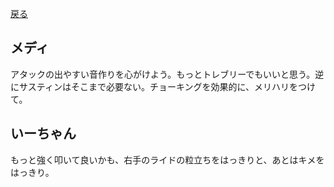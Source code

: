 [戻る](./README.md)

## メディ
アタックの出やすい音作りを心がけよう。もっとトレブリーでもいいと思う。逆にサスティンはそこまで必要ない。チョーキングを効果的に、メリハリをつけて。

## いーちゃん
もっと強く叩いて良いかも、右手のライドの粒立ちをはっきりと、あとはキメをはっきり。
